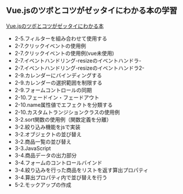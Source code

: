 ## Vue.jsのツボとコツがゼッタイにわかる本の学習
[Vue.jsのツボとコツがゼッタイにわかる本](https://www.shuwasystem.co.jp/book/9784798056494.html)

- 2-5.フィルターを組み合わせて使用する
- 2-7.クリックイベントの使用例
- 2-7.クリックイベントの使用例(vue未使用)
- 2-7.イベントハンドリング-resizeのイベントハンドラ-
- 2-7.イベントハンドリング-resizeのイベントハンドラ2-
- 2-9.カレンダーにバインディングする
- 2-9.カレンダーの選択範囲を制限する
- 2-9.フォームコントロールの同期
- 2-10.フェードイン・フェードアウト
- 2-10.name属性値でエフェクトを分類する
- 2-10.カスタムトランジションクラスの使用例
- 3-2.sort関数の使用例（関数定義を分離）
- 3-2.絞り込み機能をjsで実装
- 3-2.オブジェクトの並び替え
- 3-2.商品一覧の並び替え
- 3-3.JavaScript
- 3-4.商品データの出力部分
- 3-4.フォームのコントロールバインド
- 3-4.絞り込みを行った商品をリストを返す算出プロパティ
- 3-4.算出プロパティ内で並び替えを行う
- 5-2.モックアップの作成